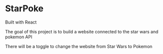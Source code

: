 # StarPoke

Built with React

The goal of this project is to build a website connected to the star wars and pokemon API

There will be a toggle to change the website from Star Wars to Pokemon
